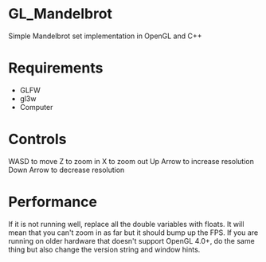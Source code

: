 # GL_Mandelbrot
Simple Mandelbrot set implementation in OpenGL and C++
# Requirements
- GLFW
- gl3w
- Computer
# Controls
WASD to move
Z to zoom in
X to zoom out
Up Arrow to increase resolution
Down Arrow to decrease resolution
# Performance
If it is not running well, replace all the double variables with floats. It will mean that you can't zoom in as far but it should bump up the FPS.
If you are running on older hardware that doesn't support OpenGL 4.0+, do the same thing but also change the version string and window hints.
